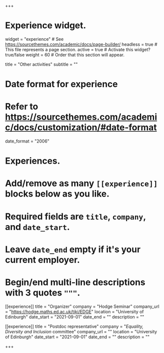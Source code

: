 +++
# Experience widget.
widget = "experience"  # See https://sourcethemes.com/academic/docs/page-builder/
headless = true  # This file represents a page section.
active = true # Activate this widget? true/false
weight = 60  # Order that this section will appear.

title = "Other activities"
subtitle = ""

# Date format for experience
#   Refer to https://sourcethemes.com/academic/docs/customization/#date-format
date_format = "2006"

# Experiences.
#   Add/remove as many `[[experience]]` blocks below as you like.
#   Required fields are `title`, `company`, and `date_start`.
#   Leave `date_end` empty if it's your current employer.
#   Begin/end multi-line descriptions with 3 quotes `"""`.


[[experience]]
  title = "Organizer"
  company = "Hodge Seminar"
  company_url = "https://hodge.maths.ed.ac.uk/tiki/EDGE"
  location = "University of Edinburgh"
  date_start = "2021-09-01"
  date_end = ""
  description = ""

[[experience]]
  title = "Postdoc representative"
  company = "*Equality, Diversity and Inclusion* committee"
  company_url = ""
  location = "University of Edinburgh"
  date_start = "2021-09-01"
  date_end = ""
  description = ""

+++
